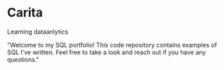 # Carita
Learning dataanlytics

 "Welcome to my SQL portfolio! This code repository contains examples of SQL I've written. Feel free to take a look and reach out if you have any questions."
